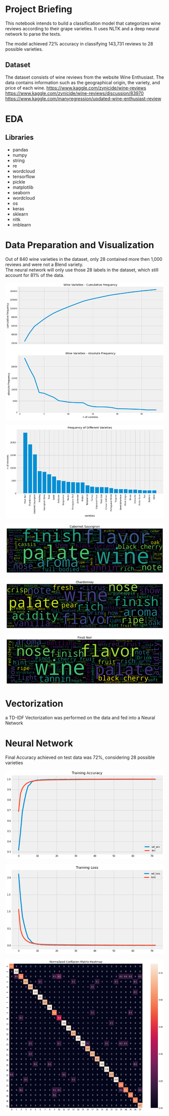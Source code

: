 # Project Briefing

This notebook intends to build a classification model that categorizes wine reviews according to their grape varieties.
It uses NLTK and a deep neural network to parse the texts. 

The model achieved 72% accuracy in classifying 143,731 reviews to 28 possible varieties.

## Dataset

The dataset consists of wine reviews from the website Wine Enthusiast. The data contains information such as the geographical origin, the variety, and price of each wine. https://www.kaggle.com/zynicide/wine-reviews https://www.kaggle.com/zynicide/wine-reviews/discussion/83970 https://www.kaggle.com/manyregression/updated-wine-enthusiast-review

# EDA

## Libraries

- pandas
- numpy
- string
- re
- wordcloud
- tensorflow
- pickle
- matplotlib
- seaborn
- wordcloud
- os
- keras
- sklearn
- nltk
- imblearn

# Data Preparation and Visualization

Out of 840 wine varieties in the dataset, only 28 contained more then 1,000 reviews and were not a Blend variety.  
The neural network will only use those 28 labels in the dataset, which still account for 81% of the data.


![alt text](https://github.com/fecezar/mod-4-project/blob/main/cum_freq.png?raw=true)

![alt text](https://github.com/fecezar/mod-4-project/blob/main/class_imb.png?raw=true)

![alt text](https://github.com/fecezar/mod-4-project/blob/main/cabernt_wordcloud.png?raw=true)

![alt text](https://github.com/fecezar/mod-4-project/blob/main/chard_wordcloud.png?raw=true)

![alt text](https://github.com/fecezar/mod-4-project/blob/main/pinot_wordcloud.png?raw=true)

# Vectorization

a TD-IDF Vectorization was performed on the data and fed into a Neural Network

# Neural Network

Final Accuracy achieved on test data was 72%, considering 28 possible varieties

![alt text](https://github.com/fecezar/mod-4-project/blob/main/train_acc.png?raw=true)

![alt text](https://github.com/fecezar/mod-4-project/blob/main/train_loss.png?raw=true)

![alt text](https://github.com/fecezar/mod-4-project/blob/main/conf_matrix.png?raw=true)
